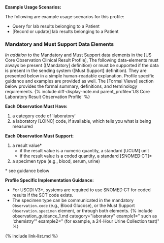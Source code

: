 
**Example Usage Scenarios:**

The following are example usage scenarios for this profile:

-   Query for lab results belonging to a Patient
-  [Record or update] lab results belonging to a Patient

### Mandatory and Must Support Data Elements

*In addition* to the Mandatory and Must Support data elements in the [US Core Observation Clinical Result Profile], The following data-elements must always be present ([Mandatory] definition) or must be supported if the data is present in the sending system ([Must Support] definition). They are presented below in a simple human-readable explanation.  Profile specific guidance and examples are provided as well. The [Formal Views]  section below provides the formal summary, definitions, and terminology requirements. {% include diff-display-note.md parent_profile='US Core Laboratory Result Observation Profile' %}

**Each Observation Must Have:**

1.   a category code of 'laboratory'
2.   a laboratory [LOINC] code, if available, which tells you what is being measured

**Each Observation Must Support:**

1. a result value*
   - if the result value is a numeric quantity, a standard [UCUM] unit
   - if the result value is a coded quantity, a standard [SNOMED CT]*
2. a specimen type (e.g., blood, serum, urine)

\* see guidance below

**Profile Specific Implementation Guidance:**

- For USCDI V3+, systems are required to use SNOMED CT for coded results if the SCT code exists. 
- <span class="bg-success" markdown="1">The specimen type can be communicated in the mandatory `Observation.code` (e.g., Blood Glucose), or the Must Support `Observation.specimen` element, or through both elements.</span><!-- new-content -->
{% include observation_guidance_1.md category="laboratory" example1=" such as 'chemistry'" example2=" (for example, a 24-Hour Urine Collection test)" %}

{% include link-list.md %}
